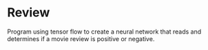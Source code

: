 # Review
Program using tensor flow to create a neural network that reads and determines if a movie review is positive or negative.
